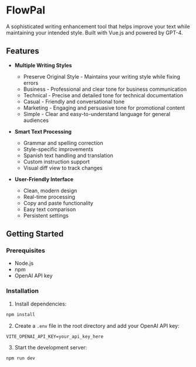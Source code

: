 # FlowPal

A sophisticated writing enhancement tool that helps improve your text while maintaining your intended style. Built with Vue.js and powered by GPT-4.

## Features

- **Multiple Writing Styles**
  - Preserve Original Style - Maintains your writing style while fixing errors
  - Business - Professional and clear tone for business communication
  - Technical - Precise and detailed tone for technical documentation
  - Casual - Friendly and conversational tone
  - Marketing - Engaging and persuasive tone for promotional content
  - Simple - Clear and easy-to-understand language for general audiences

- **Smart Text Processing**
  - Grammar and spelling correction
  - Style-specific improvements
  - Spanish text handling and translation
  - Custom instruction support
  - Visual diff view to track changes

- **User-Friendly Interface**
  - Clean, modern design
  - Real-time processing
  - Copy and paste functionality
  - Easy text comparison
  - Persistent settings

## Getting Started

### Prerequisites

- Node.js
- npm
- OpenAI API key

### Installation

1. Install dependencies:
```bash
npm install
```

2. Create a `.env` file in the root directory and add your OpenAI API key:
```
VITE_OPENAI_API_KEY=your_api_key_here
```

3. Start the development server:
```bash
npm run dev
```
